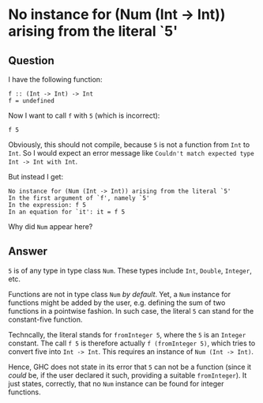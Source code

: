 
# No instance for (Num (Int -&gt; Int)) arising from the literal `5&apos;

## Question
        
I have the following function:

    f :: (Int -> Int) -> Int
    f = undefined
    

Now I want to call `f` with `5` (which is incorrect):

    f 5
    

Obviously, this should not compile, because `5` is not a function from `Int` to `Int`. So I would expect an error message like `Couldn't match expected type Int -> Int with Int`.

But instead I get:

    No instance for (Num (Int -> Int)) arising from the literal `5'
    In the first argument of `f', namely `5'
    In the expression: f 5
    In an equation for `it': it = f 5
    

Why did `Num` appear here?

## Answer
        
`5` is of any type in type class `Num`. These types include `Int`, `Double`, `Integer`, etc.

Functions are not in type class `Num` _by default_. Yet, a `Num` instance for functions might be added by the user, e.g. defining the sum of two functions in a pointwise fashion. In such case, the literal `5` can stand for the constant-five function.

Techncally, the literal stands for `fromInteger 5`, where the `5` is an `Integer` constant. The call `f 5` is therefore actually `f (fromInteger 5)`, which tries to convert five into `Int -> Int`. This requires an instance of `Num (Int -> Int)`.

Hence, GHC does not state in its error that `5` can not be a function (since it _could_ be, if the user declared it such, providing a suitable `fromInteger`). It just states, correctly, that no `Num` instance can be found for integer functions.
